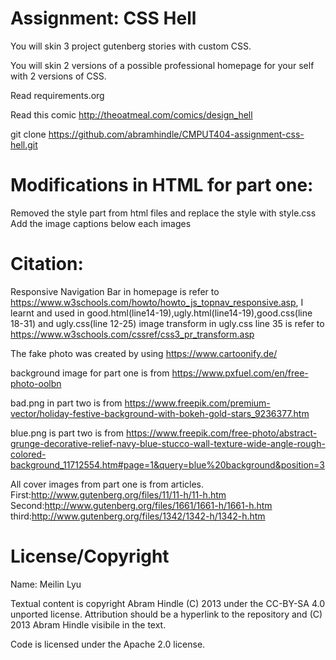 Assignment: CSS Hell
====================

You will skin 3 project gutenberg stories with custom CSS.

You will skin 2 versions of a possible professional homepage for your
self with 2 versions of CSS.

Read requirements.org

Read this comic http://theoatmeal.com/comics/design_hell

git clone https://github.com/abramhindle/CMPUT404-assignment-css-hell.git

Modifications in HTML for part one: 
====================
Removed the style part from html files and replace the style with style.css
Add the image captions below each images

Citation:
====================
Responsive Navigation Bar in homepage is refer to https://www.w3schools.com/howto/howto_js_topnav_responsive.asp, I learnt and used in good.html(line14-19),ugly.html(line14-19),good.css(line 18-31) and ugly.css(line 12-25)
image transform in ugly.css line 35 is refer to https://www.w3schools.com/cssref/css3_pr_transform.asp

The fake photo was created by using https://www.cartoonify.de/

background image for part one is from https://www.pxfuel.com/en/free-photo-oolbn

bad.png in part two is from https://www.freepik.com/premium-vector/holiday-festive-background-with-bokeh-gold-stars_9236377.htm

blue.png is part two is from https://www.freepik.com/free-photo/abstract-grunge-decorative-relief-navy-blue-stucco-wall-texture-wide-angle-rough-colored-background_11712554.htm#page=1&query=blue%20background&position=3

All cover images from part one is from articles.
First:http://www.gutenberg.org/files/11/11-h/11-h.htm
Second:http://www.gutenberg.org/files/1661/1661-h/1661-h.htm
third:http://www.gutenberg.org/files/1342/1342-h/1342-h.htm


License/Copyright
=================
Name: Meilin Lyu

Textual content is copyright Abram Hindle (C) 2013 under the CC-BY-SA
4.0 unported license. Attribution should be a hyperlink to the
repository and (C) 2013 Abram Hindle visibile in the text.

Code is licensed under the Apache 2.0 license.


